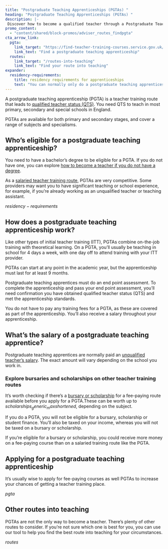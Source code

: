 ```yaml
---
title: "Postgraduate Teaching Apprenticeships (PGTAs) "
heading: "Postgraduate Teaching Apprenticeships (PGTAs) "
description: |-
 Discover how to become a qualified teacher through a Postgraduate Teaching Apprenticeship (PGTA) in England. Learn about eligibility, salary, application tips, and alternative routes into teaching.
promo_content:
  - "content/shared/block-promos/adviser_routes_findpgta"
cta_arrow_link:
  pgta:
    link_target: "https://find-teacher-training-courses.service.gov.uk/results?funding%5B%5D=apprenticeship&applications_open=true&subject_name=&subject_code=&location=&radius=50&provider_name=&provider_code=&order=course_name_ascending"
    link_text: "Find a postgraduate teaching apprenticeship"
  routes:
    link_target: "/routes-into-teaching"
    link_text: "Find your route into teaching"
expander:
  residency-requirements:
    title: residency requirements for apprenticeships
    text: "You can normally only do a postgraduate teaching apprenticeship (PGTA) if you have been a resident in the UK for the last 3 years or more. There are some exceptions to this. For example, if you have applied to the Afghan or Ukraine resettlement schemes. Speak to providers for more information."
---
```


A postgraduate teaching apprenticeship (PGTA) is a teacher training route that leads to [qualified teacher status (QTS)](/train-to-be-a-teacher/what-is-qts). You need QTS to teach in most primary, secondary and special schools in England. 

PGTAs are available for both primary and secondary stages, and cover a range of subjects and specialisms. 

## Who’s eligible for a postgraduate teaching apprenticeship? 

You need to have a bachelor’s degree to be eligible for a PGTA. If you do not have one, you can explore [how to become a teacher if you do not have a degree](/train-to-be-a-teacher/if-you-dont-have-a-degree).  

As a [salaried teacher training route](/funding-and-support/salaried-teacher-training), PGTAs are very competitive. Some providers may want you to have significant teaching or school experience, for example, if you’re already working as an unqualified teacher or teaching assistant.

$residency-requirements$

## How does a postgraduate teaching apprenticeship work? 

Like other types of initial teacher training (ITT), PGTAs combine on-the-job training with theoretical learning. On a PGTA, you’ll usually be teaching in school for 4 days a week, with one day off to attend training with your ITT provider.

PGTAs can start at any point in the academic year, but the apprenticeship must last for at least 9 months.

Postgraduate teaching apprentices must do an end point assessment. To complete the apprenticeship and pass your end point assessment, you’ll need confirmation you have obtained qualified teacher status (QTS) and met the apprenticeship standards.

You do not have to pay any training fees for a PGTA, as these are covered as part of the apprenticeship. You’ll also receive a salary throughout your apprenticeship.

## What’s the salary of a postgraduate teaching apprentice?

Postgraduate teaching apprentices are normally paid an [unqualified teacher’s salary](/life-as-a-teacher/pay-and-benefits/teacher-pay). The exact amount will vary depending on the school you work in. 

### Explore bursaries and scholarships on other teacher training routes

It’s worth checking if there’s a [bursary or scholarship](/funding-and-support/scholarships-and-bursaries) for a fee-paying route available before you apply for a PGTA.These can be worth up to $scholarships_generic_maxshortened$, depending on the subject. 

If you do a PGTA, you will not be eligible for a bursary, scholarship or student finance. You’ll also be taxed on your income, whereas you will not be taxed on a bursary or scholarship. 

If you’re eligible for a bursary or scholarship, you could receive more money on a fee-paying course than on a salaried training route like the PGTA.

## Applying for a postgraduate teaching apprenticeship

It’s usually wise to apply for fee-paying courses as well PGTAs to increase your chances of getting a teacher training place.

$pgta$

## Other routes into teaching

PGTAs are not the only way to become a teacher. There’s plenty of other routes to consider. If you’re not sure which one is best for you, you can use our tool to help you find the best route into teaching for your circumstances.

$routes$
